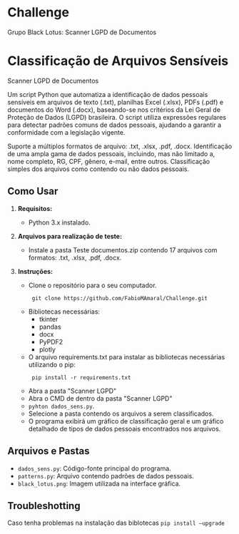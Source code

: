 # Challenge
Grupo Black Lotus: Scanner LGPD de Documentos

# Classificação de Arquivos Sensíveis

Scanner LGPD de Documentos

Um script Python que automatiza a identificação de dados pessoais sensíveis em arquivos de texto (.txt), planilhas Excel (.xlsx), PDFs (.pdf) e documentos do Word (.docx), baseando-se nos critérios da Lei Geral de Proteção de Dados (LGPD) brasileira. O script utiliza expressões regulares para detectar padrões comuns de dados pessoais, ajudando a garantir a conformidade com a legislação vigente.

Suporte a múltiplos formatos de arquivo: .txt, .xlsx, .pdf, .docx. Identificação de uma ampla gama de dados pessoais, incluindo, mas não limitado a, nome completo, RG, CPF, gênero, e-mail, entre outros. Classificação simples dos arquivos como contendo ou não dados pessoais.

## Como Usar

1. **Requisitos:**
   - Python 3.x instalado.

2. **Arquivos para realização de teste:**
   - Instale a pasta Teste documentos.zip contendo 17 arquivos com formatos: .txt, .xlsx, .pdf, .docx.

3. **Instruções:**
   - Clone o repositório para o seu computador.
     ```
      git clone https://github.com/FabioMAmaral/Challenge.git
     ```
   - Bibliotecas necessárias:
     - tkinter
     - pandas
     - docx
     - PyPDF2
     - plotly
   - O arquivo requirements.txt para instalar as bibliotecas necessárias utilizando o pip:
     ```
      pip install -r requirements.txt
     ```
   - Abra a pasta "Scanner LGPD"
   - Abra o CMD de dentro da pasta "Scanner LGPD"
   - `pyhton dados_sens.py`.
   - Selecione a pasta contendo os arquivos a serem classificados.
   - O programa exibirá um gráfico de classificação geral e um gráfico detalhado de tipos de dados pessoais encontrados nos arquivos.

## Arquivos e Pastas

- `dados_sens.py`: Código-fonte principal do programa.
- `patterns.py`: Arquivo contendo padrões de dados pessoais.
- `black_lotus.png`: Imagem utilizada na interface gráfica.

## Troubleshotting
Caso tenha problemas na instalação das biblotecas
      ```
      pip install –upgrade
      ```
